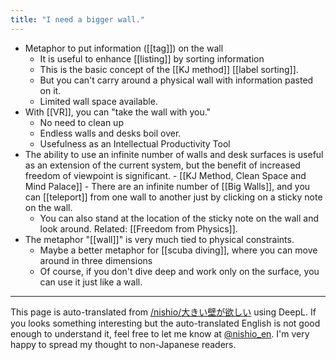 ```yaml
---
title: "I need a bigger wall."
---
```


- Metaphor to put information ([[tag]]) on the wall
    - It is useful to enhance [[listing]] by sorting information
    - This is the basic concept of the [[KJ method]] [[label sorting]].
    - But you can't carry around a physical wall with information pasted on it.
    - Limited wall space available.
- With [[VR]], you can "take the wall with you."
    - No need to clean up
    - Endless walls and desks boil over.
    - Usefulness as an Intellectual Productivity Tool
- The ability to use an infinite number of walls and desk surfaces is useful as an extension of the current system, but the benefit of increased freedom of viewpoint is significant.
        - [[KJ Method, Clean Space and Mind Palace]]
        - There are an infinite number of [[Big Walls]], and you can [[teleport]] from one wall to another just by clicking on a sticky note on the wall.
    - You can also stand at the location of the sticky note on the wall and look around. Related: [[Freedom from Physics]].
- The metaphor "[[wall]]" is very much tied to physical constraints.
    - Maybe a better metaphor for [[scuba diving]], where you can move around in three dimensions
    - Of course, if you don't dive deep and work only on the surface, you can use it just like a wall.

---
This page is auto-translated from [/nishio/大きい壁が欲しい](https://scrapbox.io/nishio/大きい壁が欲しい) using DeepL. If you looks something interesting but the auto-translated English is not good enough to understand it, feel free to let me know at [@nishio_en](https://twitter.com/nishio_en). I'm very happy to spread my thought to non-Japanese readers.